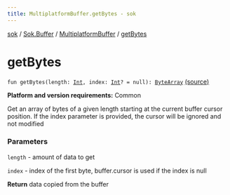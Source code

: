```yaml
---
title: MultiplatformBuffer.getBytes - sok
---
```


[sok](../../index.html) / [Sok.Buffer](../index.html) / [MultiplatformBuffer](index.html) / [getBytes](./get-bytes.html)

# getBytes

`fun getBytes(length: `[`Int`](https://kotlinlang.org/api/latest/jvm/stdlib/kotlin/-int/index.html)`, index: `[`Int`](https://kotlinlang.org/api/latest/jvm/stdlib/kotlin/-int/index.html)`? = null): `[`ByteArray`](https://kotlinlang.org/api/latest/jvm/stdlib/kotlin/-byte-array/index.html) [(source)](https://github.com/SeekDaSky/Sok/tree/master/common/sok-common/src/Sok/Buffer/MultiplatformBuffer.kt#L94)

**Platform and version requirements:** Common

Get an array of bytes of a given length starting at the current buffer cursor position. If the index parameter is provided, the
cursor will be ignored and not modified

### Parameters

`length` - amount of data to get

`index` - index of the first byte, buffer.cursor is used if the index is null

**Return**
data copied from the buffer

